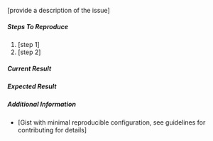 [provide a description of the issue]

##### Steps To Reproduce

1. [step 1]
2. [step 2]

##### Current Result

##### Expected Result

##### Additional Information

* [Gist with minimal reproducible configuration, see guidelines for contributing for details]